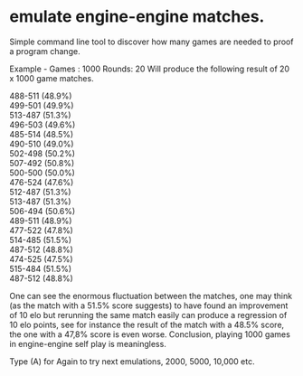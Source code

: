 # emulate engine-engine matches.
Simple command line tool to discover how many games are needed to proof a program change.

Example -
Games : 1000
Rounds:   20
Will produce the following result of 20 x 1000 game matches.

488-511 (48.9%)<br>
499-501 (49.9%)<br>
513-487 (51.3%)<br>
496-503 (49.6%)<br>
485-514 (48.5%)<br>
490-510 (49.0%)<br>
502-498 (50.2%)<br>
507-492 (50.8%)<br>
500-500 (50.0%)<br>
476-524 (47.6%)<br>
512-487 (51.3%)<br>
513-487 (51.3%)<br>
506-494 (50.6%)<br>
489-511 (48.9%)<br>
477-522 (47.8%)<br>
514-485 (51.5%)<br>
487-512 (48.8%)<br>
474-525 (47.5%)<br>
515-484 (51.5%)<br>
487-512 (48.8%)<br>

One can see the enormous fluctuation between the matches, one may think (as the match with a 51.5% score suggests) to have found an improvement of 10 elo 
but rerunning the same match easily can produce a regression of 10 elo points, see for instance the result of the match with a 48.5% score, the one with 
a 47,8% score is even worse. Conclusion, playing 1000 games in engine-engine self play is meaningless.

Type (A) for Again to try next emulations, 2000, 5000, 10,000 etc.
